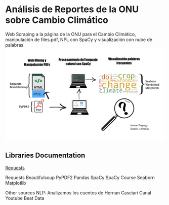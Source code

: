 # Análisis de Reportes de la ONU sobre Cambio Climático
Web Scraping a la página de la ONU para el Cambio Climático, manipulación de files.pdf, NPL con SpaCy y visualización con nube de palabras 
![alt text](https://github.com/LiliValGo/Analisis_Reportes_ONU_Cambio_Climatico/blob/master/LiliValgo-workflow-npl-project.jpg?raw=true)

## Libraries Documentation
[Requests](https://requests.readthedocs.io/en/latest/)

Requests
Beautifulsoup
PyPDF2
Pandas 
SpaCy
SpaCy Course 
Seaborn 
Matplotlib

Other sources 
NLP: Analizamos los cuentos de Hernan Casciari
Canal Youtube Beat Data 

